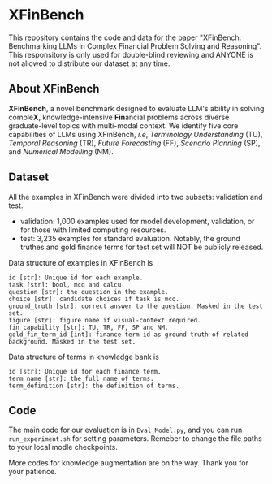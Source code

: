 # XFinBench

This repository contains the code and data for the paper "XFinBench: Benchmarking LLMs in Complex Financial Problem Solving and Reasoning". This responsitory is only used for double-blind reviewing and ANYONE is not allowed to distribute our dataset at any time.

## About XFinBench

**XFinBench**, a novel benchmark designed to evaluate LLM's ability in solving comple**X**, knowledge-intensive **Fin**ancial problems across diverse graduate-level topics with multi-modal context. We identify five core capabilities of LLMs using XFinBench, _i.e_, _Terminology Understanding_ (TU), _Temporal Reasoning_ (TR), _Future Forecasting_ (FF), _Scenario Planning_ (SP), and _Numerical Modelling_ (NM).

## Dataset

All the examples in XFinBench were divided into two subsets: validation and test.

* validation: 1,000 examples used for model development, validation, or for those with limited computing resources.
* test: 3,235 examples for standard evaluation. Notably, the ground truthes and gold finance terms for test set will NOT be publicly released.

Data structure of examples in XFinBench is
```
id [str]: Unique id for each example.
task [str]: bool, mcq and calcu.
question [str]: the question in the example.
choice [str]: candidate choices if task is mcq.
ground_truth [str]: correct answer to the question. Masked in the test set.
figure [str]: figure name if visual-context required.
fin_capability [str]: TU, TR, FF, SP and NM.
gold_fin_term_id [int]: finance term id as ground truth of related background. Masked in the test set.
```

Data structure of terms in knowledge bank is
```
id [str]: Unique id for each finance term.
term_name [str]: the full name of terms.
term_definition [str]: the definition of terms.
```

## Code

The main code for our evaluation is in ```Eval_Model.py```, and you can run ```run_experiment.sh``` for setting parameters. Remeber to change the file paths to your local modle checkpoints.

More codes for knowledge augmentation are on the way. Thank you for your patience.
